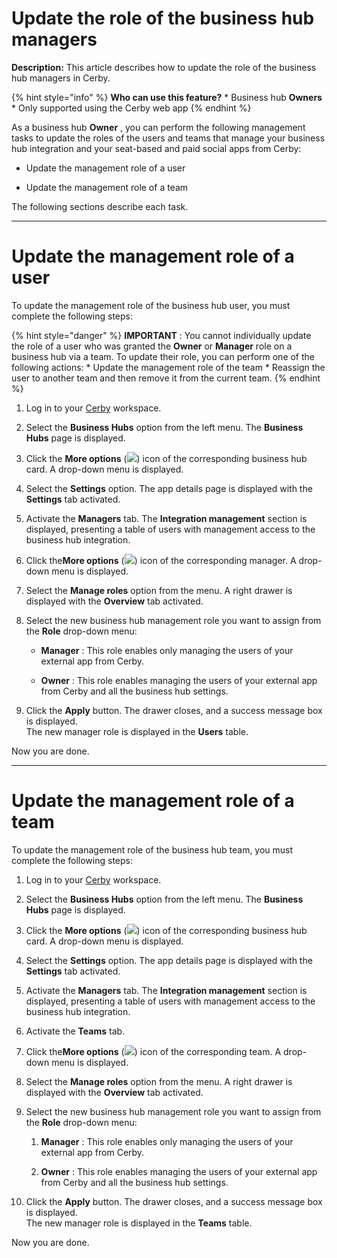 # Update the role of the business hub managers

**Description:** This article describes how to update the role of the business hub managers in Cerby.

{% hint style="info" %} **Who can use this feature?** * Business hub
**Owners** * Only supported using the Cerby web app {% endhint %}

As a business hub **Owner** , you can perform the following management tasks
to update the roles of the users and teams that manage your business hub
integration and your seat-based and paid social apps from Cerby:

  * Update the management role of a user

  * Update the management role of a team

The following sections describe each task.

* * *

# **Update the management role of a user**

To update the management role of the business hub user, you must complete the
following steps:

{% hint style="danger" %} **IMPORTANT** : You cannot individually update the
role of a user who was granted the **Owner** or **Manager** role on a business
hub via a team. To update their role, you can perform one of the following
actions: * Update the management role of the team * Reassign the user to
another team and then remove it from the current team. {% endhint %}

  1. Log in to your [Cerby](https://app.cerby.com/) workspace.

  2. Select the **Business Hubs** option from the left menu. The **Business Hubs** page is displayed.

  3. Click the **More options** (![](https://downloads.intercomcdn.com/i/o/pc0ldyqu/1445294912/0cb32f611be04df7cc604c342751/AD_4nXfr3-YldnQ2De5ChMi0XObm91PK390NTCo3afWmpBNFEFIBne514QxVjYJrMSlObGA-nNo5JedJwP_yxgCoSag82aB4jvGFCKfQMnayBuh9Kg1rTb0mmRLz7-wTvh8zAo6vnZVk?expires=1743117150&signature=ae8c817696d704dbc7a8b45278c3841393cd278a5dd6f71dab589d4e154ce14f&req=dSQjE8t3mYheW%2FMU3HP0gDL08y4S9SyRDOFbuVn8YiWfxXxxnCI%3D%0A)) icon of the corresponding business hub card. A drop-down menu is displayed.

  4. Select the **Settings** option. The app details page is displayed with the **Settings** tab activated.

  5. Activate the **Managers** tab. The **Integration management** section is displayed, presenting a table of users with management access to the business hub integration.

  6. Click the**More options** (![](https://downloads.intercomcdn.com/i/o/pc0ldyqu/1445294912/0cb32f611be04df7cc604c342751/AD_4nXfr3-YldnQ2De5ChMi0XObm91PK390NTCo3afWmpBNFEFIBne514QxVjYJrMSlObGA-nNo5JedJwP_yxgCoSag82aB4jvGFCKfQMnayBuh9Kg1rTb0mmRLz7-wTvh8zAo6vnZVk?expires=1743117150&signature=ae8c817696d704dbc7a8b45278c3841393cd278a5dd6f71dab589d4e154ce14f&req=dSQjE8t3mYheW%2FMU3HP0gDL08y4S9SyRDOFbuVn8YiWfxXxxnCI%3D%0A)) icon of the corresponding manager. A drop-down menu is displayed.

  7. Select the **Manage roles** option from the menu. A right drawer is displayed with the **Overview** tab activated.

  8. Select the new business hub management role you want to assign from the **Role** drop-down menu:

     * **Manager** : This role enables only managing the users of your external app from Cerby.

     * **Owner** : This role enables managing the users of your external app from Cerby and all the business hub settings.

  9. Click the **Apply** button. The drawer closes, and a success message box is displayed.   
The new manager role is displayed in the **Users** table.

Now you are done.

* * *

# **Update the management role of a team**

To update the management role of the business hub team, you must complete the
following steps:

  1. Log in to your [Cerby](https://app.cerby.com/) workspace.

  2. Select the **Business Hubs** option from the left menu. The **Business Hubs** page is displayed.

  3. Click the **More options** (![](https://downloads.intercomcdn.com/i/o/pc0ldyqu/1445294912/0cb32f611be04df7cc604c342751/AD_4nXfr3-YldnQ2De5ChMi0XObm91PK390NTCo3afWmpBNFEFIBne514QxVjYJrMSlObGA-nNo5JedJwP_yxgCoSag82aB4jvGFCKfQMnayBuh9Kg1rTb0mmRLz7-wTvh8zAo6vnZVk?expires=1743117150&signature=ae8c817696d704dbc7a8b45278c3841393cd278a5dd6f71dab589d4e154ce14f&req=dSQjE8t3mYheW%2FMU3HP0gDL08y4S9SyRDOFbuVn8YiWfxXxxnCI%3D%0A)) icon of the corresponding business hub card. A drop-down menu is displayed.

  4. Select the **Settings** option. The app details page is displayed with the **Settings** tab activated.

  5. Activate the **Managers** tab. The **Integration management** section is displayed, presenting a table of users with management access to the business hub integration.

  6. Activate the **Teams** tab.

  7. Click the**More options** (![](https://downloads.intercomcdn.com/i/o/pc0ldyqu/1445294912/0cb32f611be04df7cc604c342751/AD_4nXfr3-YldnQ2De5ChMi0XObm91PK390NTCo3afWmpBNFEFIBne514QxVjYJrMSlObGA-nNo5JedJwP_yxgCoSag82aB4jvGFCKfQMnayBuh9Kg1rTb0mmRLz7-wTvh8zAo6vnZVk?expires=1743117150&signature=ae8c817696d704dbc7a8b45278c3841393cd278a5dd6f71dab589d4e154ce14f&req=dSQjE8t3mYheW%2FMU3HP0gDL08y4S9SyRDOFbuVn8YiWfxXxxnCI%3D%0A)) icon of the corresponding team. A drop-down menu is displayed.

  8. Select the **Manage roles** option from the menu. A right drawer is displayed with the **Overview** tab activated.

  9. Select the new business hub management role you want to assign from the **Role** drop-down menu:

     1. **Manager** : This role enables only managing the users of your external app from Cerby.

     2. **Owner** : This role enables managing the users of your external app from Cerby and all the business hub settings.

  10. Click the **Apply** button. The drawer closes, and a success message box is displayed.   
The new manager role is displayed in the **Teams** table.

Now you are done.

